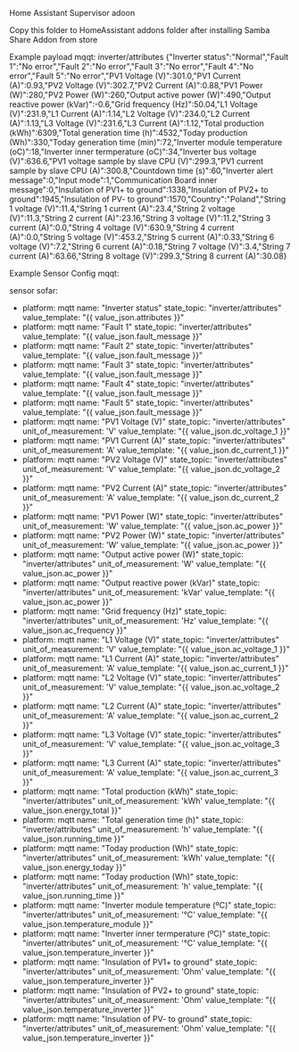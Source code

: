 Home Assistant Supervisor adoon

Copy this folder to HomeAssistant addons folder after installing Samba Share Addon from store

Example payload mqqt:
inverter/attributes
{"Inverter status":"Normal","Fault 1":"No error","Fault 2":"No error","Fault 3":"No error","Fault 4":"No error","Fault 5":"No error","PV1 Voltage (V)":301.0,"PV1 Current (A)":0.93,"PV2 Voltage (V)":302.7,"PV2 Current (A)":0.88,"PV1 Power (W)":280,"PV2 Power (W)":260,"Output active power (W)":490,"Output reactive power (kVar)":-0.6,"Grid frequency (Hz)":50.04,"L1 Voltage (V)":231.9,"L1 Current (A)":1.14,"L2 Voltage (V)":234.0,"L2 Current (A)":1.13,"L3 Voltage (V)":231.6,"L3 Current (A)":1.12,"Total production (kWh)":6309,"Total generation time (h)":4532,"Today production (Wh)":330,"Today generation time (min)":72,"Inverter module temperature (oC)":18,"Inverter inner termperature (oC)":34,"Inverter bus voltage (V)":636.6,"PV1 voltage sample by slave CPU (V)":299.3,"PV1 current sample by slave CPU (A)":300.8,"Countdown time (s)":60,"Inverter alert message":0,"Input mode":1,"Communication Board inner message":0,"Insulation of PV1+ to ground":1338,"Insulation of PV2+ to ground":1945,"Insulation of PV- to ground":1570,"Country":"Poland","String 1 voltage (V)":11.4,"String 1 current (A)":23.4,"String 2 voltage (V)":11.3,"String 2 current (A)":23.16,"String 3 voltage (V)":11.2,"String 3 current (A)":0.0,"String 4 voltage (V)":630.9,"String 4 current (A)":0.0,"String 5 voltage (V)":453.2,"String 5 current (A)":0.33,"String 6 voltage (V)":7.2,"String 6 current (A)":0.18,"String 7 voltage (V)":3.4,"String 7 current (A)":63.66,"String 8 voltage (V)":299.3,"String 8 current (A)":30.08}

Example Sensor Config mqqt:


sensor sofar: 
  - platform: mqtt
    name: "Inverter status"
    state_topic: "inverter/attributes"
    value_template: "{{ value_json.attributes }}"
  - platform: mqtt
    name: "Fault 1"
    state_topic: "inverter/attributes"
    value_template: "{{ value_json.fault_message }}"
  - platform: mqtt
    name: "Fault 2"
    state_topic: "inverter/attributes"
    value_template: "{{ value_json.fault_message }}"
  - platform: mqtt
    name: "Fault 3"
    state_topic: "inverter/attributes"
    value_template: "{{ value_json.fault_message }}"
  - platform: mqtt
    name: "Fault 4"
    state_topic: "inverter/attributes"
    value_template: "{{ value_json.fault_message }}"
  - platform: mqtt
    name: "Fault 5"
    state_topic: "inverter/attributes"
    value_template: "{{ value_json.fault_message }}"    
  - platform: mqtt
    name: "PV1 Voltage (V)"
    state_topic: "inverter/attributes"
    unit_of_measurement: 'V'
    value_template: "{{ value_json.dc_voltage_1 }}"
  - platform: mqtt
    name: "PV1 Current (A)"
    state_topic: "inverter/attributes"
    unit_of_measurement: 'A'
    value_template: "{{ value_json.dc_current_1 }}"
  - platform: mqtt
    name: "PV2 Voltage (V)"
    state_topic: "inverter/attributes"
    unit_of_measurement: 'V'
    value_template: "{{ value_json.dc_voltage_2 }}"
  - platform: mqtt
    name: "PV2 Current (A)"
    state_topic: "inverter/attributes"
    unit_of_measurement: 'A'
    value_template: "{{ value_json.dc_current_2 }}"
  - platform: mqtt
    name: "PV1 Power (W)"
    state_topic: "inverter/attributes"
    unit_of_measurement: 'W'
    value_template: "{{ value_json.ac_power }}"
  - platform: mqtt
    name: "PV2 Power (W)"
    state_topic: "inverter/attributes"
    unit_of_measurement: 'W'
    value_template: "{{ value_json.ac_power }}"   
  - platform: mqtt
    name: "Output active power (W)"
    state_topic: "inverter/attributes"
    unit_of_measurement: 'W'
    value_template: "{{ value_json.ac_power }}" 
  - platform: mqtt
    name: "Output reactive power (kVar)"
    state_topic: "inverter/attributes"
    unit_of_measurement: 'kVar'
    value_template: "{{ value_json.ac_power }}"   
  - platform: mqtt
    name: "Grid frequency (Hz)"
    state_topic: "inverter/attributes"
    unit_of_measurement: 'Hz'
    value_template: "{{ value_json.ac_frequency }}"
  - platform: mqtt
    name: "L1 Voltage (V)"
    state_topic: "inverter/attributes"
    unit_of_measurement: 'V'
    value_template: "{{ value_json.ac_voltage_1 }}"
  - platform: mqtt
    name: "L1 Current (A)"
    state_topic: "inverter/attributes"
    unit_of_measurement: 'A'
    value_template: "{{ value_json.ac_current_1 }}"
  - platform: mqtt
    name: "L2 Voltage (V)"
    state_topic: "inverter/attributes"
    unit_of_measurement: 'V'
    value_template: "{{ value_json.ac_voltage_2 }}"
  - platform: mqtt
    name: "L2 Current (A)"
    state_topic: "inverter/attributes"
    unit_of_measurement: 'A'
    value_template: "{{ value_json.ac_current_2 }}"
  - platform: mqtt
    name: "L3 Voltage (V)"
    state_topic: "inverter/attributes"
    unit_of_measurement: 'V'
    value_template: "{{ value_json.ac_voltage_3 }}"
  - platform: mqtt
    name: "L3 Current (A)"
    state_topic: "inverter/attributes"
    unit_of_measurement: 'A'
    value_template: "{{ value_json.ac_current_3 }}"    
  - platform: mqtt
    name: "Total production (kWh)"
    state_topic: "inverter/attributes"
    unit_of_measurement: 'kWh'
    value_template: "{{ value_json.energy_total }}"
  - platform: mqtt
    name: "Total generation time (h)"
    state_topic: "inverter/attributes"
    unit_of_measurement: 'h'
    value_template: "{{ value_json.running_time }}"
  - platform: mqtt
    name: "Today production (Wh)"
    state_topic: "inverter/attributes"
    unit_of_measurement: 'kWh'
    value_template: "{{ value_json.energy_today }}"
  - platform: mqtt
    name: "Today production (Wh)"
    state_topic: "inverter/attributes"
    unit_of_measurement: 'h'
    value_template: "{{ value_json.running_time }}"    
  - platform: mqtt
    name: "Inverter module temperature (ºC)"
    state_topic: "inverter/attributes"
    unit_of_measurement: '°C'
    value_template: "{{ value_json.temperature_module }}"
  - platform: mqtt
    name: "Inverter inner termperature (ºC)"
    state_topic: "inverter/attributes"
    unit_of_measurement: '°C'
    value_template: "{{ value_json.temperature_inverter }}"
  - platform: mqtt
    name: "Insulation of PV1+ to ground"
    state_topic: "inverter/attributes"
    unit_of_measurement: 'Ohm'
    value_template: "{{ value_json.temperature_inverter }}"
  - platform: mqtt
    name: "Insulation of PV2+ to ground"
    state_topic: "inverter/attributes"
    unit_of_measurement: 'Ohm'
    value_template: "{{ value_json.temperature_inverter }}"
  - platform: mqtt
    name: "Insulation of PV- to ground"
    state_topic: "inverter/attributes"
    unit_of_measurement: 'Ohm'
    value_template: "{{ value_json.temperature_inverter }}"    
